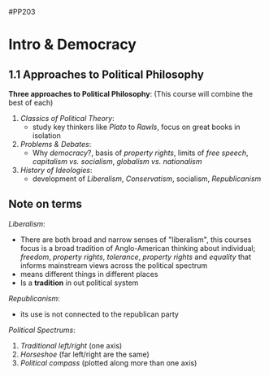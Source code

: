 #PP203 

# Intro & Democracy 

## 1.1 Approaches to Political Philosophy

**Three approaches to Political Philosophy**:
(This course will combine the best of each)

1. *Classics of Political Theory*:
	- study key thinkers like *Plato* to *Rawls*, focus on great books in isolation
2. *Problems & Debates*:
	- Why *democracy*?, basis of *property rights*, limits of *free speech*, *capitalism vs. socialism*, *globalism vs. nationalism*
3. *History of Ideologies*: 
	- development of *Liberalism*, *Conservatism*, socialism, *Republicanism*

## Note on terms

*Liberalism*:
- There are both broad and narrow senses of "liberalism", this courses focus is a broad tradition of Anglo-American thinking about individual; *freedom*, *property rights*, *tolerance*, *property rights* and *equality* that informs mainstream views across the political spectrum 
- means different things in different places
- Is a **tradition** in out political system

*Republicanism*:
- its use is not connected to the republican party

*Political Spectrums*:

1. *Traditional left/right* (one axis)
2. *Horseshoe* (far left/right are the same)
3. *Political compass* (plotted along more than one axis)


